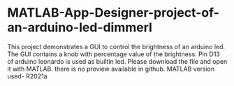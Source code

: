 # MATLAB-App-Designer-project-of-an-arduino-led-dimmerl
This project demonstrates a GUI to control the brightness of an arduino led.<br>
The GUI contains a knob with percentage value of the brightness. Pin D13 of arduino leonardo is used as builtin led. Please download the file
and open it with MATLAB. there is no preview available in github. MATLAB version used- R2021a
